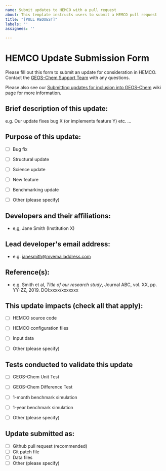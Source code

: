 ```yaml
---
name: Submit updates to HEMCO with a pull request
about: This template instructs users to submit a HEMCO pull request
title: "[PULL REQUEST]"
labels: ''
assignees: ''

---
```


# HEMCO Update Submission Form

Please fill out this form to submit an update for consideration in HEMCO.  Contact the [GEOS-Chem Support Team](http://wiki.geos-chem.org/GEOS-Chem_Support_Team) with any questions.

Please also see our [Submitting updates for inclusion into GEOS-Chem](http://wiki.geos-chem.org/Submitting_updates_for_inclusion_in_GEOS-Chem) wiki page for more information.

## Brief description of this update:
e.g. Our update fixes bug X (or implements feature Y) etc. ...

## Purpose of this update:

* [ ] Bug fix
* [ ] Structural update
* [ ] Science update
* [ ] New feature
* [ ] Benchmarking update
* [ ] Other (please specify)


## Developers and their affiliations:
* e,g, Jane Smith (Institution X)


## Lead developer's email address:
* e.g. janesmith@myemailaddress.com


## Reference(s):
* e.g. Smith et al,  _Title of our research study_,  Journal ABC, vol. XX, pp. YY-ZZ, 2019.  DOI:xxxx/xxxxxxx


## This update impacts (check all that apply):

* [ ] HEMCO source code
* [ ] HEMCO configuration files
* [ ] Input data
* [ ] Other (please specify)


## Tests conducted to validate this update

* [ ] GEOS-Chem Unit Test
* [ ] GEOS-Chem Difference Test
* [ ] 1-month benchmark simulation
* [ ] 1-year benchmark simulation
* [ ] Other (please specify)


## Update submitted as:
* [ ] Github pull request (recommended)
* [ ] Git patch file
* [ ] Data files
* [ ] Other (please specify)